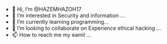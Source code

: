 - 👋 Hi, I’m @HAZEMHAZOH17
- 👀 I’m interested in Security and information ...
- 🌱 I’m currently learning programming...
- 💞️ I’m looking to collaborate on Experience ethical hacking ...
- 📫 How to reach me  my eamil ...

<!---
HAZEMHAZOH17/HAZEMHAZOH17 is a ✨ special ✨ repository because its `README.md` (this file) appears on your GitHub profile.
You can click the Preview link to take a look at your changes.
--->
